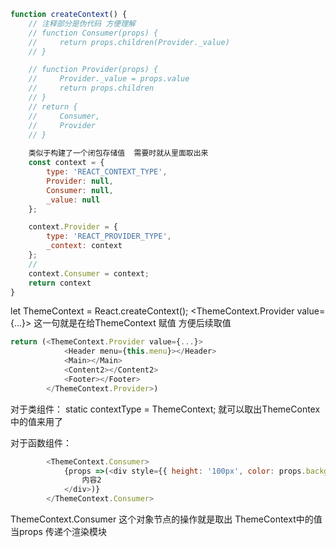 ```js
function createContext() {
    // 注释部分是伪代码 方便理解
    // function Consumer(props) {
    //     return props.children(Provider._value)
    // }

    // function Provider(props) {
    //     Provider._value = props.value
    //     return props.children
    // }
    // return {
    //     Consumer,
    //     Provider
    // }
    
    类似于构建了一个闭包存储值  需要时就从里面取出来
    const context = {
        type: 'REACT_CONTEXT_TYPE',
        Provider: null,
        Consumer: null,
        _value: null
    };

    context.Provider = {
        type: 'REACT_PROVIDER_TYPE',
        _context: context
    };
    //
    context.Consumer = context;
    return context
}
```

let ThemeContext = React.createContext();
<ThemeContext.Provider value={...}> 这一句就是在给ThemeContext 赋值
方便后续取值
```js
return (<ThemeContext.Provider value={...}>
            <Header menu={this.menu}></Header>
            <Main></Main>
            <Content2></Content2>
            <Footer></Footer>
        </ThemeContext.Provider>)
```

对于类组件：
static contextType = ThemeContext;
就可以取出ThemeContex 中的值来用了

对于函数组件：
```js
        <ThemeContext.Consumer>
            {props =>(<div style={{ height: '100px', color: props.background}}>
                内容2
            </div>)}
        </ThemeContext.Consumer>
```
ThemeContext.Consumer 这个对象节点的操作就是取出 ThemeContext中的值当props 传递个渲染模块
